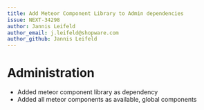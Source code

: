 ```yaml
---
title: Add Meteor Component Library to Admin dependencies
issue: NEXT-34298
author: Jannis Leifeld
author_email: j.leifeld@shopware.com
author_github: Jannis Leifeld
---
```

# Administration
* Added meteor component library as dependency
* Added all meteor components as available, global components
